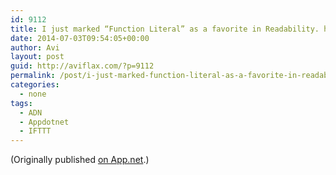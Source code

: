 ```yaml
---
id: 9112
title: I just marked “Function Literal” as a favorite in Readability. http://www.readability.com/articles/qads97vh
date: 2014-07-03T09:54:05+00:00
author: Avi
layout: post
guid: http://aviflax.com/?p=9112
permalink: /post/i-just-marked-function-literal-as-a-favorite-in-readability-httpwww-readability-comarticlesqads97vh/
categories:
  - none
tags:
  - ADN
  - Appdotnet
  - IFTTT
---
```

(Originally published [on App.net](http://alpha.app.net/aviflax/post/33839718).)